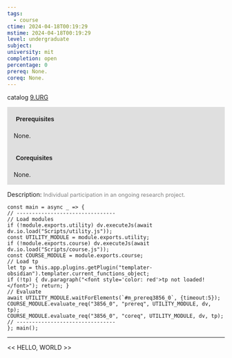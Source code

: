 ```yaml
---
tags:
  - course
ctime: 2024-04-18T00:19:29
mstime: 2024-04-18T00:19:29
level: undergraduate
subject: 
university: mit
completion: open
percentage: 0
prereq: None.
coreq: None.
---
```


catalog [9.URG](http://student.mit.edu/catalog/m9b.html#9.URG)

<span style="display: block; padding: 15px; background-color: rgb(100, 100, 100, 0.2);"><font id="m_prereq3856_0" style="display: block; font-family: Arial, sans-serif; font-weight: bold; padding: 5px">Prerequisites</font><br><span id="prereq3856_0">None.</span></span>
<span style="display: block; padding: 15px; background-color: rgb(100, 100, 100, 0.2);"><font id="m_coreq3856_0" style="display: block; font-family: Arial, sans-serif; font-weight: bold; padding: 5px">Corequisites</font><br><span id="coreq3856_0">None.</span></span>

<font style="">Description:</font>
<font style="color: grey; font-size: 0.8rem;">Individual participation in an ongoing research project.</font>

```dataviewjs
const main = async _ => {
// --------------------------------
// Load modules
if (!module.exports.utility) dv.executeJs(await dv.io.load("Scripts/utility.js"));
const UTILITY_MODULE = module.exports.utility;
if (!module.exports.course) dv.executeJs(await dv.io.load("Scripts/course.js"));
const COURSE_MODULE = module.exports.course;
// Load tp
let tp = this.app.plugins.getPlugin("templater-obsidian").templater.current_functions_object;
if (!tp) { dv.paragraph("<font style='color: red'>tp not loaded!</font>"); return; }
// Evaluate
await UTILITY_MODULE.waitForElements(`#m_prereq3856_0`, {timeout:5});
COURSE_MODULE.evaluate_req("3856_0", "prereq", UTILITY_MODULE, dv, tp);
COURSE_MODULE.evaluate_req("3856_0", "coreq", UTILITY_MODULE, dv, tp);
// --------------------------------
}; main();
```

---

<< HELLO, WORLD >>
